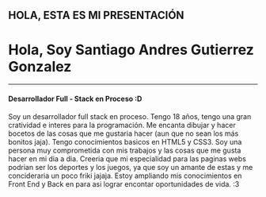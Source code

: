 ## HOLA, ESTA ES MI PRESENTACIÓN
<h1> Hola, Soy Santiago Andres Gutierrez Gonzalez </h1>
<hr>

<h4>Desarrollador Full - Stack en Proceso :D</h4>

<p>Soy un desarrollador full stack en proceso. Tengo 18 años, tengo una gran cratividad e interes para la programación. Me encanta dibujar y hacer bocetos de las cosas que me gustaria hacer (aun que no sean los más bonitos jaja). Tengo conocimientos basicos en HTML5 y CSS3. Soy una persona muy comprometida con mis trabajos y las cosas que me gusta hacer en mi dia a dia. Creeria que mi especialidad para las paginas webs podrian ser los deportes y los juegos, ya que soy un amante de estas y me concideraria un poco friki jajaja. Estoy ampliando mis conocimientos en Front End y Back en para asi lograr encontar oportunidades de vida. :3</p>